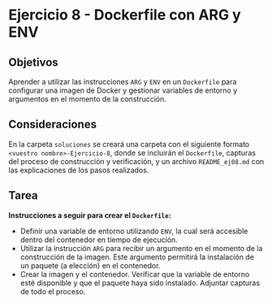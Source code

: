# Ejercicio 8 - Dockerfile con ARG y ENV

## Objetivos

Aprender a utilizar las instrucciones `ARG` y `ENV` en un `Dockerfile` para configurar una imagen de Docker y gestionar variables de entorno y argumentos en el momento de la construcción.

## Consideraciones

En la carpeta `soluciones` se creará una carpeta con el siguiente formato `<vuestro nombre>-Ejercicio-8`, donde se incluirán el `Dockerfile`, capturas del proceso de construcción y verificación, y un archivo `README_ej08.md` con las explicaciones de los pasos realizados.

## Tarea

**Instrucciones a seguir para crear el `Dockerfile`:**

   - Definir una variable de entorno utilizando `ENV`, la cual será accesible dentro del contenedor en tiempo de ejecución.
   - Utilizar la instrucción `ARG` para recibir un argumento en el momento de la construcción de la imagen. Este argumento permitirá la instalación de un paquete (a elección) en el contenedor.
   - Crear la imagen y el contenedor. Verificar que la variable de entorno esté disponible y que el paquete haya sido instalado. Adjuntar capturas de todo el proceso.